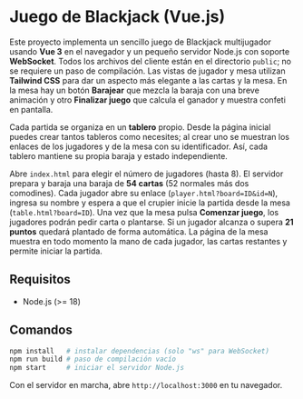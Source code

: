 # Juego de Blackjack (Vue.js)

Este proyecto implementa un sencillo juego de Blackjack multijugador usando **Vue 3** en el navegador y un pequeño servidor Node.js con soporte **WebSocket**. Todos los archivos del cliente están en el directorio `public`; no se requiere un paso de compilación.
Las vistas de jugador y mesa utilizan **Tailwind CSS** para dar un aspecto más elegante a las cartas y la mesa. En la mesa hay un botón **Barajear** que mezcla la baraja con una breve animación y otro **Finalizar juego** que calcula el ganador y muestra confeti en pantalla.

Cada partida se organiza en un **tablero** propio. Desde la página inicial puedes crear tantos tableros como necesites; al crear uno se muestran los enlaces de los jugadores y de la mesa con su identificador. Así, cada tablero mantiene su propia baraja y estado independiente.

Abre `index.html` para elegir el número de jugadores (hasta 8). El servidor prepara y baraja una baraja de **54 cartas** (52 normales más dos comodines). Cada jugador abre su enlace (`player.html?board=ID&id=N`), ingresa su nombre y espera a que el crupier inicie la partida desde la mesa (`table.html?board=ID`). Una vez que la mesa pulsa **Comenzar juego**, los jugadores podrán pedir carta o plantarse. Si un jugador alcanza o supera **21 puntos** quedará plantado de forma automática. La página de la mesa muestra en todo momento la mano de cada jugador, las cartas restantes y permite iniciar la partida.

## Requisitos

- Node.js (>= 18)

## Comandos

```bash
npm install   # instalar dependencias (solo "ws" para WebSocket)
npm run build # paso de compilación vacío
npm start     # iniciar el servidor Node.js
```

Con el servidor en marcha, abre `http://localhost:3000` en tu navegador.
